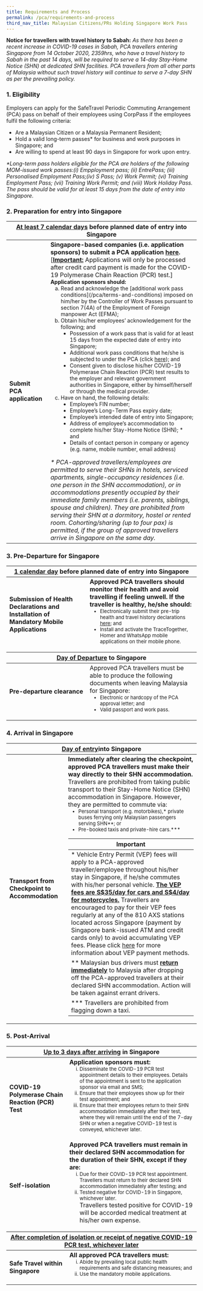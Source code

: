 ```yaml
---
title: Requirements and Process
permalink: /pca/requirements-and-process
third_nav_title: Malaysian Citizens/PRs Holding Singapore Work Pass
---
```


**Notice for travellers with travel history to Sabah:** *As there has been a recent increase in COVID-19 cases in Sabah, PCA travellers entering Singapore from 14 October 2020, 2359hrs, who have a travel history to Sabah in the past 14 days, will be required to serve a 14-day Stay-Home Notice (SHN) at dedicated SHN facilities. PCA travellers from all other parts of Malaysia without such travel history will continue to serve a 7-day SHN as per the prevailing policy.* 

### 1. Eligibility 

Employers can apply for the SafeTravel Periodic Commuting Arrangement (PCA) pass on behalf of their employees using CorpPass if the employees fulfil the following criteria:

- Are a Malaysian Citizen or a Malaysia Permanent Resident;
- Hold a valid long-term passes* for business and work purposes in Singapore; and
- Are willing to spend at least 90 days in Singapore for work upon entry.

<span class="font-size: 13px"><i> *Long-term pass holders eligible for the PCA are holders of the following MOM-issued work passes:(i) Empployment pass; (ii) EntrePass; (iii) Personalised Employment Pass;(iv) S Pass; (v) Work Permit; (vi) Training Employment Pass; (vii) Training Work Permit; and (viii) Work Holiday Pass. The pass should be valid for at least 15 days from the date of entry into Singapore.</i></span>
 
### 2. Preparation for entry into Singapore

<table>
<thead>
  <tr>
    <th colspan="2" style="font-size:16px;"><b><u>At least 7 calendar days</u></b> before planned date of entry into Singapore</th>
    <!-- <th>Scenarios</th>
   <th>Charging Policy for C+ treatment</th> -->
  </tr>
</thead>
<tbody>
  <tr>
    <td rowspan="2" style="font-size:16px;"><b>Submit PCA application</b></td>
    <td style="font-size:16px;"><b>Singapore-based companies (i.e. application sponsors) to submit a PCA application <a href="/apply-now">here</a>.</b>[<b><u>Important:</u></b> Applications will only be processed after credit card payment is made for the COVID-19 Polymerase Chain Reaction (PCR) test.]
    <br>
    <p style="font-size:14px; margin-top:0px; margin-bottom:0px;"><b>Application sponsors should: </b></p> 
  <ol style="margin-top:0px; list-style-type:lower-alpha;">
       <li style="font-size:14px; margin-top:0px; margin-bottom:0px;  ">Read and acknowledge the [additional work pass conditions](/pca/terms-and-conditions) imposed on him/her by the Controller of Work Passes pursuant to section 7(4A) of the Employment of Foreign manpower Act (EFMA);</li>
      <li style="font-size:14px; margin-top:0px; margin-bottom:0px;"> Obtain his/her employees’ acknowledgement for the following; and
        <ol style="margin-top:0px; list-style-type: disc;">
         <li style="font-size:14px; margin-top:0px; margin-bottom:0px;"> Possession of a work pass that is valid for at least 15 days from the expected date of entry into Singapore;</li>
          <li style="font-size:14px; margin-top:0px; margin-bottom:0px;"> Additional work pass conditions that he/she is subjected to under the PCA (click <a href ="">here</a>); and</li>
          <li style="font-size:14px; margin-top:0px; margin-bottom:0px;"> Consent given to disclose his/her COVID-19 Polymerase Chain Reaction (PCR) test results to the employer and relevant government authorities in Singapore, either by himself/herself or through the medical provider.</li>
         </ol>   
       </li>
      <li style="font-size:14px; margin-top:0px; margin-bottom:0px;">Have on hand, the following details:
        <ol style="margin-top:0px; list-style-type: disc;">
         <li style="font-size:14px; margin-top:0px; margin-bottom:0px;"> Employee’s FIN number; </li>
         <li style="font-size:14px; margin-top:0px; margin-bottom:0px;"> Employee’s Long-Term Pass expiry date; </li>
         <li style="font-size:14px; margin-top:0px; margin-bottom:0px;"> Employee’s intended date of entry into Singapore; </li>
         <li style="font-size:14px; margin-top:0px; margin-bottom:0px;"> Address of employee’s accommodation to complete his/her Stay-Home Notice (SHN); * and </li>
         <li style="font-size:14px; margin-top:0px; margin-bottom:0px;"> Details of contact person in company or agency (e.g. name, mobile number, email address) </li>
         </ol>   
       </li>
      </ol>   
     <p style="font-size:16px; margin-top:0px; margin-bottom:0px;"><i>* PCA-approved travellers/employees are permitted to serve their SHNs in hotels, serviced apartments, single-occupancy residences (i.e. one person in the SHN accommodation), or in accommodations presently occupied by their immediate family members (i.e. parents, siblings, spouse and children). They are prohibited from serving their SHN at a dormitory, hostel or rented room. Cohorting/sharing (up to four pax) is permitted, if the group of approved travellers arrive in Singapore on the same day.</i> </p> 
    </td>
  </tr>
</tbody>
</table>

### 3. Pre-Departure for Singapore

<table>
<thead>
  <tr>
    <th colspan="2" style="font-size:16px;"><b><u>1 calendar day</u></b> before planned date of entry into Singapore</th>
  </tr>
  </thead>
<tbody>
  <tr>
    <td style="font-size:16px;"><b>Submission of Health Declarations and Installation of Mandatory Mobile Applications</b></td>
    <td style="font-size:16px;"><b>Approved PCA travellers should monitor their health and avoid travelling if feeling unwell. If the traveller is healthy, he/she should:</b>
        <ol style="margin-top:0px; list-style-type: disc;">
         <li style="font-size:13px; margin-top:0px; margin-bottom:0px;">Electronically submit their pre-trip health and travel history declarations <a href="https://eservices.ica.gov.sg/sgarrivalcard">here</a>; and</li>
          <li style="font-size:13px; margin-top:0px; margin-bottom:0px;"> Install and activate the TraceTogether, Homer and WhatsApp mobile applications on their mobile phone. </li>
         </ol>   
    </td>
  </tr>
 <thead>
  <tr>
    <th colspan="2" style="font-size:16px;"><b><u>Day of Departure</u></b> to Singapore</th>
  </tr>
   </thead>
   <tr>
    <td style="font-size:16px;"><b>Pre-departure clearance</b></td>
     <td style="font-size:16px;">Approved PCA travellers must be able to produce the following documents when leaving Malaysia for Singapore:
    <ol style="margin-top:0px; list-style-type: disc;">
         <li style="font-size:13px; margin-top:0px; margin-bottom:0px;">Electronic or hardcopy of the PCA approval letter; and</li>
          <li style="font-size:13px; margin-top:0px; margin-bottom:0px;"> Valid passport and work pass.</li>
         </ol>      
    </td>
  </tr>
  </tbody>
 </table>

### 4. Arrival in Singapore

<table>
<thead>
  <tr>
    <th colspan="2" style="font-size:16px;"><b><u>Day of entry</u></b>into Singapore</th>
  </tr>
  </thead>
<tbody>
   <tr>
    <td style="font-size:16px;"><b>Transport from Checkpoint to Accommodation</b></td>
    <td style="font-size:16px;"><b>Immediately after clearing the checkpoint, approved PCA travellers must make their way directly to their SHN accommodation.</b>
     <p style="font-size:16px; margin-top:0px; margin-bottom:0px;">Travellers are prohibited from taking public transport to their Stay-Home Notice (SHN) accommodation in Singapore. However, they are permitted to commute via:</p>
        <ol style="margin-top:0px; list-style-type: disc;">
         <li style="font-size:13px; margin-top:0px; margin-bottom:0px;">Personal transport (e.g. motorbikes),* private buses ferrying only Malaysian passengers serving SHN**; or</li>
          <li style="font-size:13px; margin-top:0px; margin-bottom:0px;"> Pre-booked taxis and private-hire cars.***</li>
         </ol> 
     <table>
      <thead>
  <tr>
    <th style="font-size:16px;">Important</th>
  </tr>
  </thead>
      <tbody>
       <tr>
    <td style="font-size:16px;">* Vehicle Entry Permit (VEP) fees will apply to a PCA-approved traveller/employee throughout his/her stay in Singapore, if he/she commutes with his/her personal vehicle. <b><u>The VEP fees are S$35/day for cars and S$4/day for motorcycles.</u></b> Travellers are encouraged to pay for their VEP fees regularly at any of the 810 AXS stations located across Singapore (payment by Singapore bank-issued ATM and credit cards only) to avoid accumulating VEP fees. Please click <a href="https://www.onemotoring.com.sg/content/onemotoring/home/driving/entering_and_exiting_singapore/cars-and-motorcycles-registered-in-malaysia.html">here</a> for more information about VEP payment methods.</td>
       </tr>
       <tr>
        <td style="font-size:16px;">** Malaysian bus drivers must <b><u>return immediately</u></b> to Malaysia after dropping off the PCA-approved travellers at their declared SHN accommodation. Action will be taken against errant drivers.</td>
       </tr>
       <tr>
           <td style="font-size:16px;">*** Travellers are prohibited from flagging down a taxi.</td>
       </tr>
       </tbody>
     </table>
         </td>
 </tr>
  </tbody>
 </table>
 
### 5. Post-Arrival
 
 <table>
<thead>
  <tr>
    <th colspan="2" style="font-size:16px;"><b><u>Up to 3 days after arriving</u></b> in Singapore</th>
  </tr>
  </thead>
<tbody>
 <tr>
    <td style="font-size:16px;"><b>COVID-19 Polymerase Chain Reaction (PCR) Test</b></td>
    <td style="font-size:16px;"><b>Application sponsors must:</b>
        <ol style="margin-top:0px; list-style-type: lower-roman;">
         <li style="font-size:13px; margin-top:0px; margin-bottom:0px;">Disseminate the COVID-19 PCR test appointment details to their employees. Details of the appointment is sent to the application sponsor via email and SMS;</li>
          <li style="font-size:13px; margin-top:0px; margin-bottom:0px;"> Ensure that their employees show up for their test appointment; and</li>
         <li style="font-size:13px; margin-top:0px; margin-bottom:0px;">Ensure that their employees return to their SHN accommodation immediately after their test, where they will remain until the end of the 7-day SHN or when a negative COVID-19 test is conveyed, whichever later.</li>
         </ol>   
    </td>
  </tr>
 <tr>
    <td style="font-size:16px;"><b>Self-isolation</b></td>
    <td style="font-size:16px;"><b>Approved PCA travellers must remain in their declared SHN accommodation for the duration of their SHN, except if they are:</b>
        <ol style="margin-top:0px; list-style-type: lower-roman;">
         <li style="font-size:13px; margin-top:0px; margin-bottom:0px;">Due for their COVID-19 PCR test appointment. Travellers must return to their declared SHN accommodation immediately after testing; and</li>
          <li style="font-size:13px; margin-top:0px; margin-bottom:0px;">Tested negative for COVID-19 in Singapore, whichever later.</li>
         <p style="font-size:16px; margin-top:0px; margin-bottom:0px;">Travellers tested positive for COVID-19 will be accorded medical treatment at his/her own expense. </p>
         </ol>   
    </td>
  </tr>
 <thead>
  <tr>
    <th colspan="2" style="font-size:16px;"><b><u>After completion of isolation or receipt of negative COVID-19 PCR test, whichever later</u></b></th>
  </tr>
  </thead> 
  <tr>
    <td style="font-size:16px;"><b>Safe Travel within Singapore</b></td>
    <td style="font-size:16px;"><b>All approved PCA travellers must:</b>
        <ol style="margin-top:0px; list-style-type: lower-roman;">
         <li style="font-size:13px; margin-top:0px; margin-bottom:0px;">Abide by prevailing local public health requirements and safe distancing measures; and</li>
          <li style="font-size:13px; margin-top:0px; margin-bottom:0px;">Use the mandatory mobile applications.</li>
         </ol>   
    </td>
 </tr>
 </tbody>
 </table>

